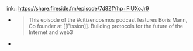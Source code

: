 ---
---

link:: https://share.fireside.fm/episode/7d8ZfYhp+FiUXoJr9

- > This episode of the #citizencosmos podcast features Boris Mann, Co founder at [[Fission]]. Building protocols for the future of the Internet and web3
-